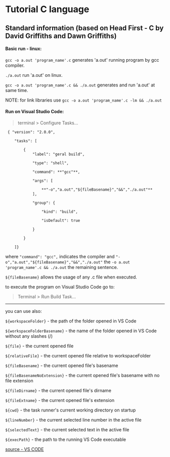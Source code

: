 # Tutorial C language
## Standard information (based on Head First - C by David Griffiths and Dawn Griffiths)


#### Basic run - linux:

`gcc -o a.out 'program_name'.c` generates 'a.out' running program by gcc compiler.

`./a.out` run 'a.out' on linux.

`gcc -o a.out 'program_name'.c && ./a.out` generates and run 'a.out' at same time.

NOTE: for link libraries use `gcc -o a.out 'program_name'.c -lm && ./a.out`


#### Run on Visual Studio Code:

> terminal > Configure Tasks...

```
 { "version": "2.0.0",

    "tasks": [
    
        {
            "label": "geral build",
            
            "type": "shell",
            
            "command": **"gcc"**,
            
            "args": [
            
                **"-o","a.out","${fileBasename}","&&","./a.out"**
            ],
            
            "group": {
            
                "kind": "build",
                
                "isDefault": true
                
            }
            
        }
        
    ]}
```
 

where `"command": "gcc",` indicates the compiler and `"-o","a.out","${fileBasename}","&&","./a.out"` the `-o a.out 'program_name'.c && ./a.out` the remaining sentence.

`${fileBasename}` allows the usage of any .c file when executed. 

to execute the program on Visual Studio Code go to:

> Terminal > Run Build Task...

________________________________________________________________________________________________________

you can use also:

`${workspaceFolder}` - the path of the folder opened in VS Code

`${workspaceFolderBasename}` - the name of the folder opened in VS Code without any slashes (/)

`${file}` - the current opened file

`${relativeFile}` - the current opened file relative to workspaceFolder

`${fileBasename}` - the current opened file's basename

`${fileBasenameNoExtension}` - the current opened file's basename with no file extension

`${fileDirname}` - the current opened file's dirname

`${fileExtname}` - the current opened file's extension

`${cwd}` - the task runner's current working directory on startup

`${lineNumber}` - the current selected line number in the active file

`${selectedText}` - the current selected text in the active file

`${execPath}` - the path to the running VS Code executable

[source - VS CODE](https://code.visualstudio.com/docs/editor/variables-reference)
